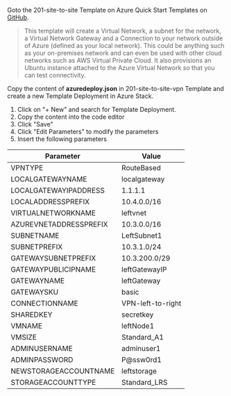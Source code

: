 Goto the 201-site-to-site Template on Azure Quick Start Templates on [GitHub](https://github.com/Azure/azure-quickstart-templates/tree/master/201-site-to-site-vpn).

> This template will create a Virtual Network, a subnet for the network, a Virtual Network Gateway and a Connection to your network outside of Azure (defined as your local network). This could be anything such as your on-premises network and can even be used with other cloud networks such as AWS Virtual Private Cloud. It also provisions an Ubuntu instance attached to the Azure Virtual Network so that you can test connectivity.

Copy the content of **azuredeploy.json** in 201-site-to-site-vpn Template and create a new Template Deployment in Azure Stack.



 1. Click on "+ New" and search for Template Deployment.
 2. Copy the content into the code editor
 3. Click "Save"
 4. Click "Edit Parameters" to modify the parameters
 5. Insert the following parameters
 

| __Parameter__ | __Value__ | 
| ------------- | --------- |
| VPNTYPE | RouteBased | 
| LOCALGATEWAYNAME | localgateway |
| LOCALGATEWAYIPADDRESS | 1.1.1.1 |
| LOCALADDRESSPREFIX | 10.4.0.0/16 |
| VIRTUALNETWORKNAME | leftvnet |
| AZUREVNETADDRESSPREFIX | 10.3.0.0/16 |
| SUBNETNAME | LeftSubnet1 |
| SUBNETPREFIX | 10.3.1.0/24 |
| GATEWAYSUBNETPREFIX | 10.3.200.0/29 |
| GATEWAYPUBLICIPNAME | leftGatewayIP |
| GATEWAYNAME | leftGateway | 
| GATEWAYSKU | basic |
| CONNECTIONNAME | VPN-left-to-right |
| SHAREDKEY | secretkey |
| VMNAME | leftNode1 |
| VMSIZE | Standard_A1 |
| ADMINUSERNAME | adminuser1 |
| ADMINPASSWORD | P@ssw0rd1 |
| NEWSTORAGEACCOUNTNAME | leftstorage |
| STORAGEACCOUNTTYPE | Standard_LRS |

